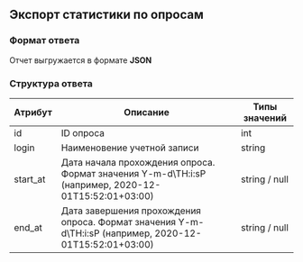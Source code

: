 ## Экспорт статистики по опросам
### Формат ответа
Отчет выгружается в формате **JSON**
### Структура ответа
| Атрибут  | Описание                                                                                                | Типы значений |
|----------|---------------------------------------------------------------------------------------------------------|---------------|
| id       | ID опроса                                                                                               | int           |
| login    | Наименовение учетной записи                                                                             | string        |
| start_at | Дата начала прохождения опроса. Формат значения Y-m-d\TH:i:sP (например, 2020-12-01T15:52:01+03:00)     | string / null |
| end_at   | Дата завершения прохождения опроса. Формат значения Y-m-d\TH:i:sP (например, 2020-12-01T15:52:01+03:00) | string / null |

